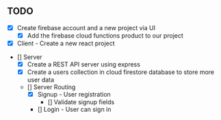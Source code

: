 ## TODO
* [x] Create firebase account and a new project via UI
  * [x] Add the firebase cloud functions product to our project
* [x] Client - Create a new react project
* [] Server
  * [x] Create a REST API server using express
  * [x] Create a users collection in cloud firestore database to store more user data
  * [] Server Routing
    * [x] Signup - User registration 
      * [] Validate signup fields
    * [] Login - User can sign in